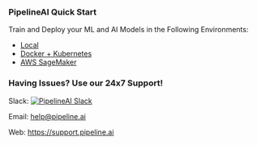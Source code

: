 ### PipelineAI Quick Start
Train and Deploy your ML and AI Models in the Following Environments:
* [Local](local)
* [Docker + Kubernetes](docker-kube)
* [AWS SageMaker](sagemaker)

### Having Issues?  Use our 24x7 Support!
Slack:  [![PipelineAI Slack](http://pipeline.ai/assets/img/slack-logo.png)](https://join.slack.com/t/pipelineai/shared_invite/enQtMjg3MTYzNjg1OTY5LWQxM2E5MDFhYTAzMDdkYmU2NjEyMmIxYTg5MjcyZGE3N2JiMWM4OWQxMzI2NzVlNTk3Y2JlMjQ1MWM3M2M0Mjc)

Email:  help@pipeline.ai

Web:  https://support.pipeline.ai

